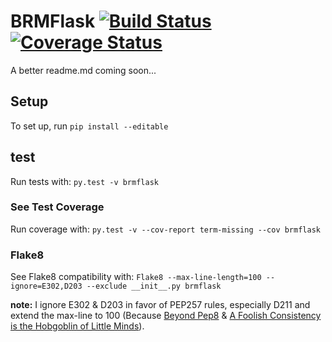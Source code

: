 # BRMFlask [![Build Status](https://travis-ci.org/brmullikin/BRMFlask.svg?branch=master)](https://travis-ci.org/brmullikin/BRMFlask) [![Coverage Status](https://coveralls.io/repos/github/brmullikin/BRMFlask/badge.svg)](https://coveralls.io/github/brmullikin/BRMFlask)

A better readme.md coming soon...

## Setup

To set up, run ```pip install --editable```

## test

Run tests with: ```py.test -v brmflask```


### See Test Coverage

Run coverage with: ```py.test -v --cov-report term-missing --cov brmflask```

### Flake8

See Flake8 compatibility with: ```Flake8 --max-line-length=100 --ignore=E302,D203 --exclude __init__.py brmflask```

**note:** I ignore E302 & D203 in favor of PEP257 rules, especially D211 and extend the max-line to 100 (Because [Beyond Pep8](https://www.youtube.com/watch?v=wf-BqAjZb8M) & [A Foolish Consistency is the Hobgoblin of Little Minds](https://www.python.org/dev/peps/pep-0008/#a-foolish-consistency-is-the-hobgoblin-of-little-minds)).

